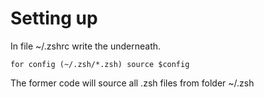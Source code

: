 # Setting up

In file ~/.zshrc write the underneath.

`for config (~/.zsh/*.zsh) source $config`

The former code will source all .zsh files from folder ~/.zsh